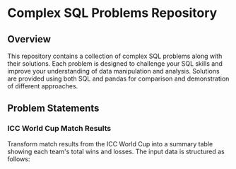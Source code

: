 # Complex SQL Problems Repository

## Overview

This repository contains a collection of complex SQL problems along with their solutions. Each problem is designed to challenge your SQL skills and improve your understanding of data manipulation and analysis. Solutions are provided using both SQL and pandas for comparison and demonstration of different approaches.

## Problem Statements

### ICC World Cup Match Results

Transform match results from the ICC World Cup into a summary table showing each team's total wins and losses. The input data is structured as follows:

